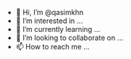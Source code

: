 - 👋 Hi, I’m @qasimkhn
- 👀 I’m interested in ...
- 🌱 I’m currently learning ...
- 💞️ I’m looking to collaborate on ...
- 📫 How to reach me ...

<!---
qasimkhn/qasimkhn is a ✨ special ✨ repository because its `README.md` (this file) appears on your GitHub profile.
You can click the Preview link to take a look at your changes.
--->

